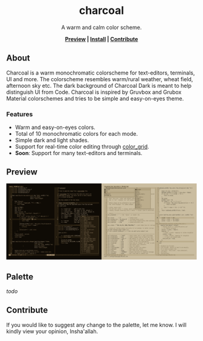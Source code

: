 <div align="center">
    <h1>charcoal</h1>
    <p>A warm and calm color scheme.</p>

**[Preview] | [Install] | [Contribute]**
</div>

[Preview]: https://github.com/mubin6th/charcoal?tab=readme-ov-file#preview
[Install]: https://github.com/mubin6th/charcoal?tab=readme-ov-file#install
[Contribute]: https://github.com/mubin6th/charcoal?tab=readme-ov-file#contribute

## About
Charcoal is a warm monochromatic colorscheme for text-editors, terminals, UI and more.
The colorscheme resembles warm/rural weather, wheat field, afternoon sky etc. The dark
background of Charcoal Dark is meant to help distinguish UI from Code. Charcoal is
inspired by Gruvbox and Grubox Material colorschemes and tries to be simple and
easy-on-eyes theme.

### Features
- Warm and easy-on-eyes colors.
- Total of 10 monochromatic colors for each mode.
- Simple dark and light shades.
- Support for real-time color editing through [color_grid](https://github.com/mubin6th/charcoal/blob/develop/color_grid).
- **Soon**: Support for many text-editors and terminals.

## Preview
<a href="https://github.com/mubin6th/charcoal/blob/develop/readme_resources/preview_neovim_v1.0.0.png?raw=true"><img alt="preview_neovim_v1.0.0.png" src="https://github.com/mubin6th/charcoal/blob/develop/readme_resources/preview_neovim_v1.0.0.png?raw=true"></a>

## Palette
_todo_

## Contribute
If you would like to suggest any change to the palette, let me know. I will kindly view
your opinion, Insha'allah.
